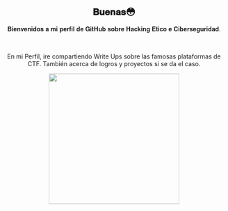 <div align="center">
<h2> 𝐁𝐮𝐞𝐧𝐚𝐬😳</h2>
<p>𝐁𝐢𝐞𝐧𝐯𝐞𝐧𝐢𝐝𝐨𝐬 𝐚 𝐦𝐢 𝐩𝐞𝐫𝐟𝐢𝐥 𝐝𝐞 𝐆𝐢𝐭𝐇𝐮𝐛 𝐬𝐨𝐛𝐫𝐞 𝐇𝐚𝐜𝐤𝐢𝐧𝐠 𝐄𝐭𝐢𝐜𝐨 𝐞 𝐂𝐢𝐛𝐞𝐫𝐬𝐞𝐠𝐮𝐫𝐢𝐝𝐚𝐝.</p>
<br>
<p>En mi Perfil, ire compartiendo Write Ups sobre las famosas plataformas de CTF. También acerca de logros y proyectos si se da el caso.</p>
</div>

<div align="center">
<img src="https://github.com/user-attachments/assets/c19d067d-be80-4af8-a1bc-e9eed2370a09" width="300"/>

